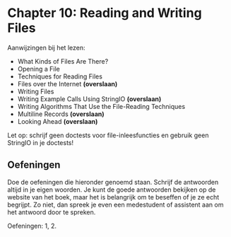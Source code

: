 # Chapter 10: Reading and Writing Files

Aanwijzingen bij het lezen:

- What Kinds of Files Are There?
- Opening a File
- Techniques for Reading Files
- Files over the Internet **(overslaan)**
- Writing Files
- Writing Example Calls Using StringIO **(overslaan)**
- Writing Algorithms That Use the File-Reading Techniques
- Multiline Records **(overslaan)**
- Looking Ahead **(overslaan)**

Let op: schrijf geen doctests voor file-inleesfuncties en gebruik geen StringIO in je doctests!

## Oefeningen

Doe de oefeningen die hieronder genoemd staan. Schrijf de antwoorden altijd in je eigen woorden. Je kunt de goede antwoorden bekijken op de website van het boek, maar het is belangrijk om te beseffen of je ze echt begrijpt. Zo niet, dan spreek je even een medestudent of assistent aan om het antwoord door te spreken.

Oefeningen: 1, 2.
